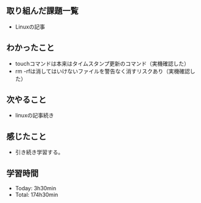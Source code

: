 ## 取り組んだ課題一覧
- Linuxの記事

## わかったこと
- touchコマンドは本来はタイムスタンプ更新のコマンド（実機確認した）
- rm -rfは消してはいけないファイルを警告なく消すリスクあり（実機確認した）

## 次やること
- linuxの記事続き

## 感じたこと
- 引き続き学習する。

## 学習時間
- Today: 3h30min
- Total: 174h30min
